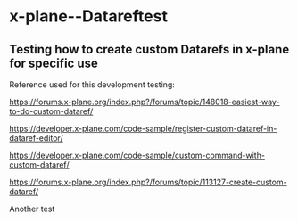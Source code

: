 # x-plane--Datareftest

## Testing how to create custom Datarefs in x-plane for specific use

Reference used for this development testing:

https://forums.x-plane.org/index.php?/forums/topic/148018-easiest-way-to-do-custom-dataref/

https://developer.x-plane.com/code-sample/register-custom-dataref-in-dataref-editor/

https://developer.x-plane.com/code-sample/custom-command-with-custom-dataref/

https://forums.x-plane.org/index.php?/forums/topic/113127-create-custom-dataref/

Another test
